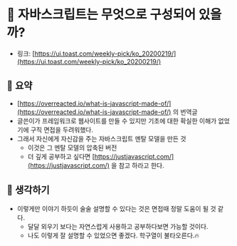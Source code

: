 # 🏉 자바스크립트는 무엇으로 구성되어 있을까?

- 링크: [https://ui.toast.com/weekly-pick/ko_20200219/](https://ui.toast.com/weekly-pick/ko_20200219/)

## 📝 요약 
- [https://overreacted.io/what-is-javascript-made-of/](https://overreacted.io/what-is-javascript-made-of/) 의 번역글  
- 글쓴이가 프레임워크로 웹사이트를 만들 수 있지만 기초에 대한 확실한 이해가 없었기에 구직 면접을 두려워했다.  
- 그래서 자신에게 자신감을 주는 자바스크립트 멘탈 모델을 만든 것  
    - 이것은 그 멘탈 모델의 압축된 버전 
    - 더 깊게 공부하고 싶다면 [https://justjavascript.com/](https://justjavascript.com/) 을 참고 하라고 한다.  
## 🤔 생각하기 
- 이렇게만 이야기 하듯이 술술 설명할 수 있다는 것은 면접때 정말 도움이 될 것 같다.  
  - 달달 외우기 보다는 자연스럽게 사용하고 공부하다보면 가능할 것이다.  
  - 나도 이렇게 잘 설명할 수 있었으면 좋겠다. 학구열이 불타오른다.🔥